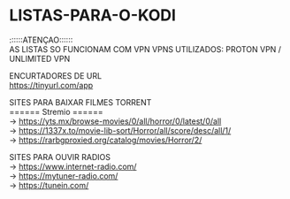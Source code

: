# LISTAS-PARA-O-KODI

::::::ATENÇAO::::::
<br>
AS LISTAS SO FUNCIONAM COM VPN
VPNS UTILIZADOS: PROTON VPN / UNLIMITED VPN

ENCURTADORES DE URL
<br>
https://tinyurl.com/app

SITES PARA BAIXAR FILMES TORRENT
<br>
====== Stremio ======
<br>
-> https://yts.mx/browse-movies/0/all/horror/0/latest/0/all
<br>
-> https://1337x.to/movie-lib-sort/Horror/all/score/desc/all/1/
<br>
-> https://rarbgproxied.org/catalog/movies/Horror/2/


SITES PARA OUVIR RADIOS
<br>
-> https://www.internet-radio.com/
<br>
-> https://mytuner-radio.com/
<br>
-> https://tunein.com/

